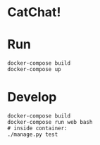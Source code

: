 # CatChat!

# Run

    docker-compose build
    docker-compose up

# Develop

    docker-compose build
    docker-compose run web bash
    # inside container:
    ./manage.py test

